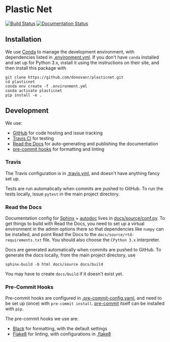 # Plastic Net
[![Build Status](https://www.travis-ci.com/donovanr/plasticnet.svg?branch=master)](https://www.travis-ci.com/donovanr/plasticnet)
[![Documentation Status](https://readthedocs.org/projects/plasticnet/badge/?version=latest)](https://plasticnet.readthedocs.io/en/latest/?badge=latest)

## Installation

We use [Conda](https://conda.io/) to manage the development environment, with dependencies listed in [.environment.yml](../master/.environment.yml).
If you don't have `conda` installed and set up for Python 3.x, install it using the instructions on their site, and then install this package with

```
git clone https://github.com/donovanr/plasticnet.git
cd plasticnet
conda env create -f .environment.yml
conda activate plasticnet
pip install -e .
```

## Development
We use:
- [GitHub](https://github.com) for code hosting and issue tracking
- [Travis CI](https://travis-ci.org/) for testing
- [Read the Docs](https://readthedocs.org/) for auto-generating and publishing the documentation
- [pre-commit hooks](https://git-scm.com/book/en/v2/Customizing-Git-Git-Hooks) for formatting and linting

### Travis
The Travis configuration is in [.travis.yml](../master/.travis.yml), and doesn't have anything fancy set up.

Tests are run automatically when commits are pushed to GitHub. To run the tests locally, issue `pytest` in the main project directory.

### Read the Docs
Documentation config for [Sphinx](http://www.sphinx-doc.org/) + [autodoc](http://www.sphinx-doc.org/en/master/usage/quickstart.html#autodoc) lives in [docs/source/conf.py](../master/docs/source/conf.py).  To get things to build with Read the Docs, you need to set up a virtual environment in the admin options there so that dependencies like `numpy` can be installed, and point Read the Docs to the `docs/source/rtd-requirements.txt` file.  You should also choose the `CPython 3.x` interpreter.

Docs are generated automatically when commits are pushed to GitHub.  To generate the docs locally, from the main project directory, use

```
sphinx-build -b html docs/source docs/build
```

You may have to create `docs/build` if it doesn't exist yet.

### Pre-Commit Hooks
Pre-commit hooks are configured in [.pre-commit-config.yaml](../master/.pre-commit-config.yaml), and need to be set up (once) with `pre-commit install`.  [pre-commit](https://pre-commit.com/) itself can be installed with `pip`.

The pre-commit hooks we use are:
- [Black](https://black.readthedocs.io/en/stable/) for formatting, with the default settings
- [Flake8](http://flake8.pycqa.org/en/latest/) for linting, with configurations in [.flake8](../master/.flake8)
